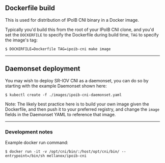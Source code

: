 ## Dockerfile build

This is used for distribution of IPoIB CNI binary in a Docker image.

Typically you'd build this from the root of your IPoIB CNI clone, and you'd set the `DOCKERFILE` to specify the Dockerfile during build time, `TAG` to specify the image's tag:

```
$ DOCKERFILE=Dockerfile TAG=ipoib-cni make image
```

---

## Daemonset deployment

You may wish to deploy SR-IOV CNI as a daemonset, you can do so by starting with the example Daemonset shown here:

```
$ kubectl create -f ./images/ipoib-cni-daemonset.yaml
```

Note: The likely best practice here is to build your own image given the Dockerfile, and then push it to your preferred registry, and change the `image` fields in the Daemonset YAML to reference that image.

---

### Development notes

Example docker run command:

```
$ docker run -it -v /opt/cni/bin/:/host/opt/cni/bin/ --entrypoint=/bin/sh mellanox/ipoib-cni
```